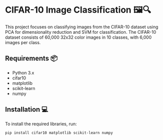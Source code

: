 # CIFAR-10 Image Classification 🖼️🔍

This project focuses on classifying images from the CIFAR-10 dataset using PCA for dimensionality reduction and SVM for classification. The CIFAR-10 dataset consists of 60,000 32x32 color images in 10 classes, with 6,000 images per class.

## Requirements 📦

- Python 3.x
- cifar10
- matplotlib
- scikit-learn
- numpy

## Installation 💻

To install the required libraries, run:

```bash
pip install cifar10 matplotlib scikit-learn numpy
